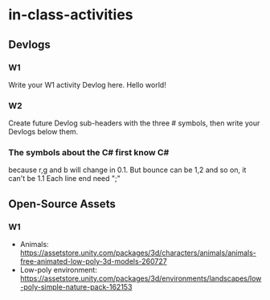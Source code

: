 # in-class-activities
## Devlogs
### W1
Write your W1 activity Devlog here.
Hello world!

### W2
Create future Devlog sub-headers with the three # symbols, then write your Devlogs below them.
### The symbols about the C# first know C#
because r,g and b will change in 0.1.
But bounce can be 1,2 and so on, it can't be 1.1
Each line end need ";" 


## Open-Source Assets
### W1
- Animals: https://assetstore.unity.com/packages/3d/characters/animals/animals-free-animated-low-poly-3d-models-260727 
- Low-poly environment: https://assetstore.unity.com/packages/3d/environments/landscapes/low-poly-simple-nature-pack-162153 